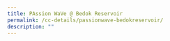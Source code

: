 ```yaml
---
title: PAssion WaVe @ Bedok Reservoir
permalink: /cc-details/passionwave-bedokreservoir/
description: ""
---
```

